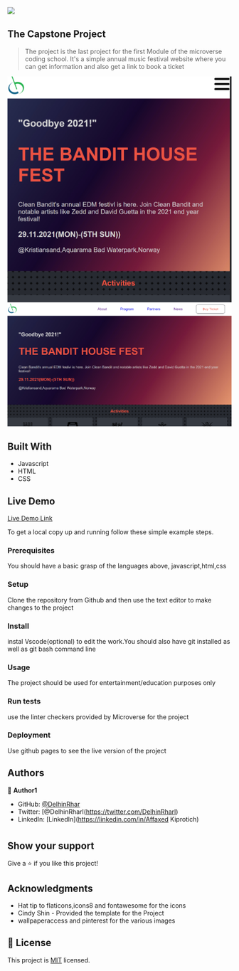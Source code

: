 ![](https://img.shields.io/badge/Microverse-blueviolet)

## The Capstone Project

> The project is the last project for the first Module of the microverse coding school. It's a simple annual music festival website where you can get information and also get a link to book a ticket

![screenshot](./images/screenshot.png)
![screenshot](./images/screenshotd.png)

## Built With

- Javascript
- HTML
- CSS

## Live Demo

[Live Demo Link](https://delhinrharl.github.io/Capstone-Project-Affaxed/)

To get a local copy up and running follow these simple example steps.

### Prerequisites

You should have a basic grasp of the languages above, javascript,html,css

### Setup

Clone the repository from Github and then use the text editor to make changes to the project

### Install

instal Vscode(optional) to edit the work.You should also have git installed as well as git bash command line

### Usage

The project should be used for entertainment/education purposes only

### Run tests

use the linter checkers provided by Microverse for the project

### Deployment

Use github pages to see the live version of the project

## Authors

👤 **Author1**

- GitHub: [@DelhinRhar](https://github.com/DelhinRharl)
- Twitter: [@DelhinRharl(https://twitter.com/DelhinRharl)
- LinkedIn: [LinkedIn](https://linkedin.com/in/Affaxed Kiprotich)

#

## Show your support

Give a ⭐️ if you like this project!

## Acknowledgments

- Hat tip to flaticons,icons8 and fontawesome for the icons
- Cindy Shin - Provided the template for the Project
- wallpaperaccess and pinterest for the various images

## 📝 License

This project is [MIT](./MIT.md) licensed.
